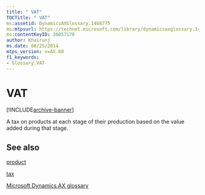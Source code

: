 ```yaml
---
title: " VAT"
TOCTitle: " VAT"
ms:assetid: DynamicsAXGlossary.1468775
ms:mtpsurl: https://technet.microsoft.com/library/dynamicsaxglossary.1468775(v=AX.60)
ms:contentKeyID: 36057178
author: Khairunj
ms.date: 08/25/2014
mtps_version: v=AX.60
f1_keywords:
- Glossary.VAT
---
```


# VAT


[!INCLUDE[archive-banner](includes/archive-banner.md)]

A tax on products at each stage of their production based on the value added during that stage.

## See also

[product](product.md)

[tax](tax.md)

[Microsoft Dynamics AX glossary](glossary/microsoft-dynamics-ax-glossary.md)

  


